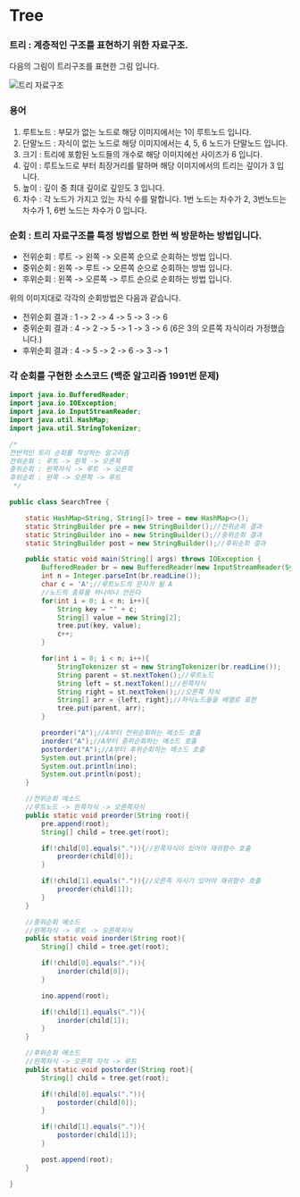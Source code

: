 # Tree

### 트리 : 계층적인 구조를 표현하기 위한 자료구조.

다음의 그림이 트리구조를 표현한 그림 입니다.

![트리 자료구조](https://user-images.githubusercontent.com/68115246/134507565-8650ced8-9c79-4c83-958b-6947bb915223.png)


### 용어
1. 루트노드 : 부모가 없는 노드로 해당 이미지에서는 1이 루트노드 입니다.
2. 단말노드 : 자식이 없는 노드로 해당 이미지에서는 4, 5, 6 노드가 단말노드 입니다.
3. 크기 : 트리에 포함된 노드들의 개수로 해당 이미지에선 사이즈가 6 입니다.
4. 깊이 : 루트노드로 부터 최장거리를 말하며 해당 이미지에서의 트리는 깊이가 3 입니다.
5. 높이 : 깊이 중 최대 깊이로 깊읻도 3 입니다.
6. 차수 : 각 노드가 가지고 있는 자식 수를 말합니다. 1번 노드는 차수가 2, 3번노드는 차수가 1, 6번 노드는 차수가 0 입니다.

### 순회 : 트리 자료구조를 특정 방법으로 한번 씩 방문하는 방법입니다.
- 전위순회 : 루트 -> 왼쪽 -> 오른쪽 순으로 순회하는 방법 입니다.
- 중위순회 : 왼쪽 -> 루트 -> 오른쪽 순으로 순회하는 방법 입니다.
- 후위순회 : 왼쪽 -> 오른쪽 -> 루트 순으로 순회하는 방법 입니다.

위의 이미지대로 각각의 순회방법은 다음과 같습니다.
- 전위순회 결과 : 1 -> 2 -> 4 -> 5 -> 3 -> 6
- 중위순회 결과 : 4 -> 2 -> 5 -> 1 -> 3 -> 6 (6은 3의 오른쪽 자식이라 가정했습니다.)
- 후위순회 결과 : 4 -> 5 -> 2 -> 6 -> 3 -> 1

### 각 순회를 구현한 소스코드 (백준 알고리즘 1991번 문제)
```java
import java.io.BufferedReader;
import java.io.IOException;
import java.io.InputStreamReader;
import java.util.HashMap;
import java.util.StringTokenizer;

/*
전반적인 트리 순회를 작성하는 알고리즘
전위순회 : 루트 -> 왼쪽 -> 오른쪽
중위순회 : 왼쪽자식 -> 루트 -> 오른쪽
후위순회 : 왼쪽 -> 오른쪽 -> 루트
 */

public class SearchTree {

    static HashMap<String, String[]> tree = new HashMap<>();
    static StringBuilder pre = new StringBuilder();//전위순회 결과
    static StringBuilder ino = new StringBuilder();//중위순회 결과
    static StringBuilder post = new StringBuilder();//후위순회 결과

    public static void main(String[] args) throws IOException {
        BufferedReader br = new BufferedReader(new InputStreamReader(System.in));
        int n = Integer.parseInt(br.readLine());
        char c = 'A';//루트노드의 문자가 될 A
        //노드의 종류를 하나하나 만든다
        for(int i = 0; i < n; i++){
            String key = "" + c;
            String[] value = new String[2];
            tree.put(key, value);
            c++;
        }

        for(int i = 0; i < n; i++){
            StringTokenizer st = new StringTokenizer(br.readLine());
            String parent = st.nextToken();//루트노드
            String left = st.nextToken();//왼쪽자식
            String right = st.nextToken();//오른쪽 자식
            String[] arr = {left, right};//자식노드들을 배열로 표현
            tree.put(parent, arr);
        }

        preorder("A");//A부터 전위순회하는 메소드 호출
        inorder("A");//A부터 중위순회하는 메소드 호출
        postorder("A");//A부터 후위순회하는 메소드 호출
        System.out.println(pre);
        System.out.println(ino);
        System.out.println(post);
    }

    //전위순회 메소드
    //루트노드 -> 왼쪽자식 -> 오른쪽자식
    public static void preorder(String root){
        pre.append(root);
        String[] child = tree.get(root);

        if(!child[0].equals(".")){//왼쪽자식이 있어야 재귀함수 호출
            preorder(child[0]);
        }

        if(!child[1].equals(".")){//오른족 자시기 있어야 재귀함수 호출
            preorder(child[1]);
        }
    }

    //중위순회 메소드
    //왼쪽자식 -> 루트 -> 오른쪽자식
    public static void inorder(String root){
        String[] child = tree.get(root);

        if(!child[0].equals(".")){
            inorder(child[0]);
        }

        ino.append(root);

        if(!child[1].equals(".")){
            inorder(child[1]);
        }
    }

    //후위순회 메소드
    //왼쪽자식 -> 오른쪽 자식 -> 루트
    public static void postorder(String root){
        String[] child = tree.get(root);

        if(!child[0].equals(".")){
            postorder(child[0]);
        }

        if(!child[1].equals(".")){
            postorder(child[1]);
        }

        post.append(root);
    }

}
```
